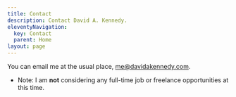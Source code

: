 ```yaml
---
title: Contact
description: Contact David A. Kennedy.
eleventyNavigation:
  key: Contact
  parent: Home
layout: page
---
```


You can email me at the usual place, <me@davidakennedy.com>.

- Note: I am **not** considering any full-time job or freelance opportunities at this time.
